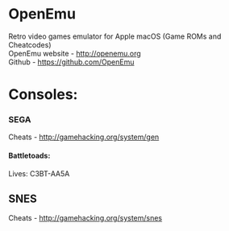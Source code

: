 # OpenEmu
Retro video games emulator for Apple macOS (Game ROMs and Cheatcodes)  
OpenEmu website - http://openemu.org  
Github - https://github.com/OpenEmu

# Consoles:

### SEGA
Cheats - http://gamehacking.org/system/gen
#### Battletoads:
Lives: C3BT-AA5A

## SNES
Cheats - http://gamehacking.org/system/snes
